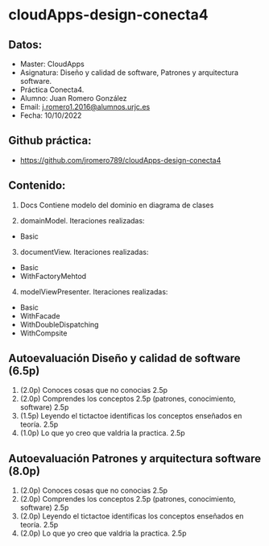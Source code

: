 # cloudApps-design-conecta4

## Datos:
- Master: CloudApps
- Asignatura: Diseño y calidad de software, Patrones y arquitectura software. 
- Práctica Conecta4.
- Alumno: Juan Romero González
- Email: j.romero1.2016@alumnos.urjc.es
- Fecha: 10/10/2022

## Github práctica:
- https://github.com/jromero789/cloudApps-design-conecta4

## Contenido:

1. Docs
Contiene modelo del dominio en diagrama de clases

2. domainModel. Iteraciones realizadas:
- Basic

3. documentView. Iteraciones realizadas:
- Basic
- WithFactoryMehtod

4. modelViewPresenter. Iteraciones realizadas:
- Basic
- WithFacade
- WithDoubleDispatching
- WithCompsite


## Autoevaluación Diseño y calidad de software (6.5p)
1. (2.0p) Conoces cosas que no conocias 2.5p
2. (2.0p) Comprendes los conceptos 2.5p (patrones, conocimiento, software) 2.5p
3. (1.5p) Leyendo el tictactoe identificas los conceptos enseñados en teoría. 2.5p
4. (1.0p) Lo que yo creo que valdria la practica. 2.5p

## Autoevaluación Patrones y arquitectura software (8.0p)
1. (2.0p) Conoces cosas que no conocias 2.5p
2. (2.0p) Comprendes los conceptos 2.5p (patrones, conocimiento, software) 2.5p
3. (2.0p) Leyendo el tictactoe identificas los conceptos enseñados en teoría. 2.5p
4. (2.0p) Lo que yo creo que valdria la practica. 2.5p

